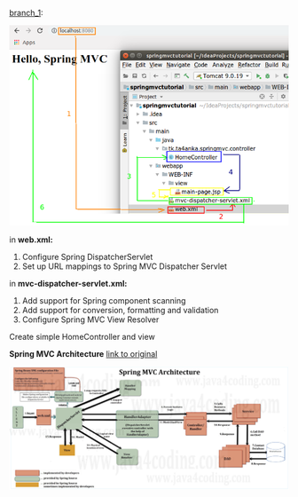 [branch_1](https://github.com/ta4anka/springMVCTutorial/tree/branch_1):

![Flow of Spring MVC](folderInfo/Flow.png)

in **web.xml:**

  1.  Configure Spring DispatcherServlet
  2.  Set up URL mappings to Spring MVC Dispatcher Servlet
  
 in **mvc-dispatcher-servlet.xml:**
 
  1. Add support for Spring component scanning
  2.  Add support for conversion, formatting and validation
  3. Configure Spring MVC View Resolver
  
  Create simple HomeController and view
  
  
  **Spring MVC Architecture** [link to original](https://www.java4coding.com/contents/spring/08springMVCArchitecture.html)
  
  ![pic](folderInfo/springMVCArchitecture.png)
